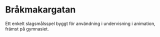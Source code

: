 # Bråkmakargatan
Ett enkelt slagsmålsspel byggt för användning i undervisning i animation, främst på gymnasiet.